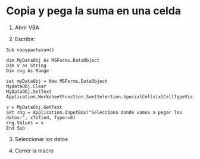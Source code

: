 # Copia y pega la suma en una celda

1. Abrir VBA

2. Escribir: 

```
Sub copypastesum()

dim MyDataObj As MSForms.DataObject
Dim v as String
Dim rng As Range

set myDataObj = New MSForms.DataObject
MydataObj.Clear
MyDataObj.SetText Application.WorksheetFunction.Sum(Selection.SpecialCells(xlCellTypeVisible))

v = MyDataObj.GetText
Set rng = Application.InputBox("Selecciona donde vamos a pegar los datos:", xTitled, Type:=8)
rng.Values = v
End Sub
```

3. Seleccionar los datos

4. Correr la macro